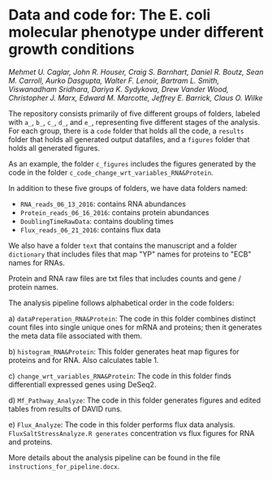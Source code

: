 # Data and code for: The E. coli molecular phenotype under different growth conditions

*Mehmet U. Caglar, John R. Houser, Craig S. Barnhart, Daniel R. Boutz, Sean M. Carroll, Aurko Dasgupta, Walter F. Lenoir, Bartram L. Smith, Viswanadham Sridhara, Dariya K. Sydykova, Drew Vander Wood, Christopher J. Marx, Edward M. Marcotte, Jeffrey E. Barrick, Claus O. Wilke*


The repository consists primarily of five different groups of folders, labeled with `a_`, `b_`, `c_`, `d_`, and `e_`, representing five different stages of the analysis. For each group, there is a `code` folder that holds all the code, a `results` folder that holds all generated output datafiles, and a `figures` folder that holds all generated figures.

As an example, the folder `c_figures` includes the figures generated by the code in the folder `c_code_change_wrt_variables_RNA&Protein`.

In addition to these five groups of folders, we have data folders named:
 
- `RNA_reads_06_13_2016`: contains RNA abundances
- `Protein_reads_06_16_2016`: contains protein abundances
- `DoublingTimeRawData`: contains doubling times
- `Flux_reads_06_21_2016`: contains flux data

We also have a folder `text` that contains the manuscript and a folder `dictionary` that includes files that map "YP" names for proteins to "ECB" names for RNAs.

Protein and RNA raw files are txt files that includes counts and gene / protein names.

The analysis pipeline follows alphabetical order in the code folders:

a) `dataPreperation_RNA&Protein`: The code in this folder combines distinct count files into single unique ones for mRNA and proteins; then it generates the meta data file associated with them.

b) `histogram_RNA&Protein`: This folder generates heat map figures for proteins and for RNA. Also calculates table 1.

c) `change_wrt_variables_RNA&Protein`: The code in this folder finds differentiall expressed genes using DeSeq2.

d) `Mf_Pathway_Analyze`:  The code in this folder generates figures and edited tables from results of DAVID runs.

e) `Flux_Analyze`: The code in this folder performs flux data analysis.  `FluxSaltStressAnalyze.R generates` concentration vs flux figures for RNA and proteins.

More details about the analysis pipeline can be found in the file  `instructions_for_pipeline.docx`.






